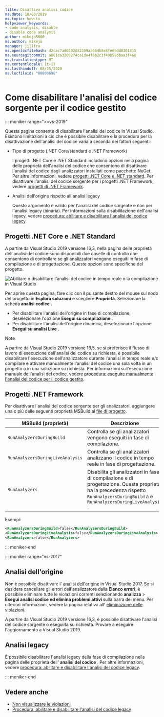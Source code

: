 ```yaml
---
title: Disattiva analisi codice
ms.date: 10/03/2019
ms.topic: how-to
helpviewer_keywords:
- code analysis, disable
- disable code analysis
author: mikejo5000
ms.author: mikejo
manager: jillfra
ms.openlocfilehash: d2cac7ad0502d82309aa664b8e8fe6bdd0301815
ms.sourcegitcommit: a801ca3269274ce1de4f6b2c3f40b58bbaa3f460
ms.translationtype: MT
ms.contentlocale: it-IT
ms.lasthandoff: 08/25/2020
ms.locfileid: "88800698"
---
```

# <a name="how-to-disable-source-code-analysis-for-managed-code"></a>Come disabilitare l'analisi del codice sorgente per il codice gestito

::: moniker range=">=vs-2019"

Questa pagina consente di disabilitare l'analisi del codice in Visual Studio. Esistono limitazioni a ciò che è possibile disabilitare e la procedura per la disattivazione dell'analisi del codice varia a seconda dei fattori seguenti:

- Tipo di progetto (.NET Core/standard e .NET Framework)

  I progetti .NET Core e .NET Standard includono opzioni nella pagina delle proprietà dell'analisi del codice che consentono di disattivare l'analisi del codice dagli analizzatori installati come pacchetto NuGet. Per altre informazioni, vedere [progetti .NET Core e .NET standard](#net-core-and-net-standard-projects). Per disattivare l'analisi del codice sorgente per i progetti .NET Framework, vedere [progetti di .NET Framework](#net-framework-projects).

- Analisi dell'origine rispetto all'analisi legacy

  Questo argomento è valido per l'analisi del codice sorgente e non per l'analisi legacy (binaria). Per informazioni sulla disabilitazione dell'analisi legacy, vedere [procedura: abilitare e disabilitare l'analisi del codice legacy](how-to-enable-and-disable-automatic-code-analysis-for-managed-code.md).

## <a name="net-core-and-net-standard-projects"></a>Progetti .NET Core e .NET Standard

A partire da Visual Studio 2019 versione 16,3, nella pagina delle proprietà dell'analisi del codice sono disponibili due caselle di controllo che consentono di controllare se gli analizzatori vengono eseguiti in fase di compilazione e di progettazione. Queste opzioni sono specifiche del progetto.

![Abilitare o disabilitare l'analisi del codice in tempo reale o la compilazione in Visual Studio](media/run-on-build-run-live-analysis.png)

Per aprire questa pagina, fare clic con il pulsante destro del mouse sul nodo del progetto in **Esplora soluzioni** e scegliere **Proprietà**. Selezionare la scheda **analisi codice** .

- Per disabilitare l'analisi dell'origine in fase di compilazione, deselezionare l'opzione **Esegui su compilazione** .
- Per disabilitare l'analisi dell'origine dinamica, deselezionare l'opzione **Esegui su analisi Live** .

> [!NOTE]
> A partire da Visual Studio 2019 versione 16,5, se si preferisce il flusso di lavoro di esecuzione dell'analisi del codice su richiesta, è possibile disabilitare l'esecuzione dell'analizzatore durante l'analisi in tempo reale e/o compilare e attivare manualmente l'analisi del codice una sola volta in un progetto o in una soluzione su richiesta. Per informazioni sull'esecuzione manuale dell'analisi del codice, vedere [procedura: eseguire manualmente l'analisi del codice per il codice gestito](how-to-run-code-analysis-manually-for-managed-code.md).

## <a name="net-framework-projects"></a>Progetti .NET Framework

Per disattivare l'analisi del codice sorgente per gli analizzatori, aggiungere una o più delle seguenti proprietà MSBuild al [file di progetto](../ide/solutions-and-projects-in-visual-studio.md#project-file).

| MSBuild (proprietà) | Descrizione | Predefinito |
| - | - | - |
| `RunAnalyzersDuringBuild` | Controlla se gli analizzatori vengono eseguiti in fase di compilazione. | `true` |
| `RunAnalyzersDuringLiveAnalysis` | Controlla se gli analizzatori analizzano il codice in tempo reale in fase di progettazione. | `true` |
| `RunAnalyzers` | Disabilita gli analizzatori in fase di compilazione e di progettazione. Questa proprietà ha la precedenza rispetto `RunAnalyzersDuringBuild` a e `RunAnalyzersDuringLiveAnalysis` . | `true` |

Esempi:

```xml
<RunAnalyzersDuringBuild>false</RunAnalyzersDuringBuild>
<RunAnalyzersDuringLiveAnalysis>false</RunAnalyzersDuringLiveAnalysis>
<RunAnalyzers>false</RunAnalyzers>
```

::: moniker-end

::: moniker range="vs-2017"

## <a name="source-analysis"></a>Analisi dell'origine

Non è possibile disattivare l' [analisi dell'origine](roslyn-analyzers-overview.md) in Visual Studio 2017. Se si desidera cancellare gli errori dell'analizzatore dalla **Elenco errori**, è possibile eliminare tutte le violazioni correnti selezionando **analizza**  >  **Esegui analisi codice ed elimina problemi attivi** sulla barra dei menu. Per ulteriori informazioni, vedere la pagina relativa all' [eliminazione delle violazioni](use-roslyn-analyzers.md#suppress-violations).

A partire da Visual Studio 2019 versione 16,3, è possibile disattivare l'analisi del codice sorgente o eseguirla su richiesta. Provare a eseguire l'aggiornamento a Visual Studio 2019.

## <a name="legacy-analysis"></a>Analisi legacy

È possibile disabilitare l'analisi legacy della fase di compilazione nella pagina delle proprietà dell' **analisi del codice** . Per altre informazioni, vedere [procedura: abilitare e disabilitare l'analisi del codice legacy](how-to-enable-and-disable-automatic-code-analysis-for-managed-code.md).

::: moniker-end

## <a name="see-also"></a>Vedere anche

- [Non visualizzare le violazioni](use-roslyn-analyzers.md#suppress-violations)
- [Procedura: abilitare e disabilitare l'analisi del codice legacy](how-to-enable-and-disable-automatic-code-analysis-for-managed-code.md)
